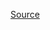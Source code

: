 <!--
 generated docs file, do not edit by hand, see xtask/docgen 
-->


[Source](../../rslint_core/src/groups/errors/getter_return.rs)